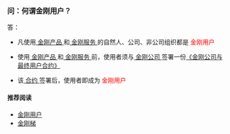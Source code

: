 ### 问：何谓金刚用户？


答：
- 凡使用[ 金刚产品 ](https://a2zitpro.github.io/web/dlb)和[ 金刚服务 ](https://a2zitpro.github.io/web/kkservices)的自然人、公司、非公司组织都是<font color="Red"> 金刚用户 </font>

- 使用[ 金刚产品 ](https://a2zitpro.github.io/web/dlb)和[ 金刚服务 ](https://a2zitpro.github.io/web/kkservices)前，使用者须与[ 金刚公司 ](https://a2zitpro.github.io/web/a2zitpro)签署一份[《金刚公司与最终用户合约》](https://a2zitpro.github.io/web/Endusercontract)
- 该[ 合约 ](https://a2zitpro.github.io/web/Endusercontract)签署后，使用者即成为<font color="Red"> 金刚用户 </font>

#### 推荐阅读
- [金刚用户](https://a2zitpro.github.io/web/list_kkuser)
- [金刚梯](https://a2zitpro.github.io/web/dlb)
